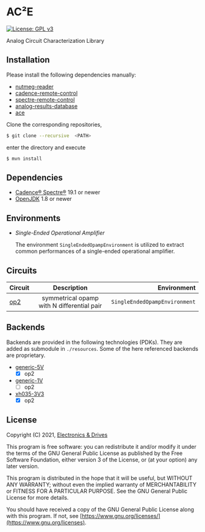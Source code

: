 # AC²E
[![License: GPL v3](https://img.shields.io/badge/License-GPLv3-blue.svg)](https://www.gnu.org/licenses/gpl-3.0) 

Analog Circuit Characterization Library


## Installation

Please install the following dependencies manually:

- [nutmeg-reader](https://github.com/electronics-and-drives/nutmeg-reader) 
- [cadence-remote-control](https://github.com/electronics-and-drives/cadence-remote-control) 
- [spectre-remote-control](https://github.com/electronics-and-drives/spectre-remote-control) 
- [analog-results-database](https://github.com/electronics-and-drives/analog-results-database) 
- [ace](https://github.com/matthschw/ace) 

Clone the corresponding repositories, 
```bash
$ git clone --recursive  <PATH>
```
enter the directory and execute
```bash
$ mvn install
```

## Dependencies

- [Cadence® Spectre®](https://www.cadence.com/ko_KR/home/tools/custom-ic-analog-rf-design/circuit-simulation/spectre-simulation-platform.html) 19.1 or newer
- [OpenJDK](https://openjdk.java.net/) 1.8 or newer 

## Environments

- *Single-Ended Operational Amplifier*

  The environment `SingleEndedOpampEnvironment` is utilized to extract
  common performances of a single-ended operational amplifier.


## Circuits

| Circuit                                                            | Description                                 | Environment                       |
| :----------------------------------------------------------------- | :-----------------------------------------: | --------------------------------: |
|  [op2](https://github.com/matthschw/ace/tree/main/figures/op2.png) | symmetrical opamp with N differential pair  | `SingleEndedOpampEnvironment`     |

## Backends

Backends are provided in the following technologies (PDKs).
They are added as submodule in `./resources`.
Some of the here referenced backends are proprietary.

- [generic-5V](https://github.com/matthschw/ace-generic-5V)
  - [x] op2
- [generic-1V](https://github.com/matthschw/ace-generic-1V)
  - [ ] op2
- [xh035-3V3](https://gitlab-forschung.reutlingen-university.de/eda/ace-xh035-3v3)
  - [x] op2

## License

Copyright (C) 2021, [Electronics & Drives](https://www.electronics-and-drives.de/)

This program is free software: you can redistribute it and/or modify
it under the terms of the GNU General Public License as published by
the Free Software Foundation, either version 3 of the License, or
(at your option) any later version.

This program is distributed in the hope that it will be useful,
but WITHOUT ANY WARRANTY; without even the implied warranty of
MERCHANTABILITY or FITNESS FOR A PARTICULAR PURPOSE.  See the
GNU General Public License for more details.

You should have received a copy of the GNU General Public License
along with this program. If not, see 
[https://www.gnu.org/licenses/](https://www.gnu.org/licenses).
